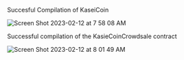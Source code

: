 Succesful Compilation of KaseiCoin

![Screen Shot 2023-02-12 at 7 58 08 AM](https://user-images.githubusercontent.com/111663557/218321917-eba43e64-b9d7-4a78-96f3-9cef4c8f7482.png)

Successful compilation of the KasieCoinCrowdsale contract

![Screen Shot 2023-02-12 at 8 01 49 AM](https://user-images.githubusercontent.com/111663557/218322103-73ad4afc-1338-484b-9206-fb87bab426c6.png)

